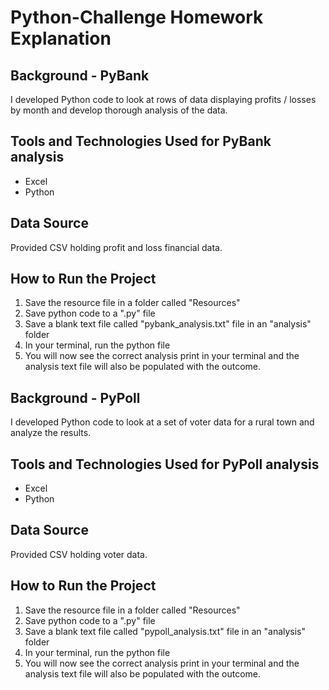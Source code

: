 # Python-Challenge Homework Explanation

## Background - PyBank

I developed Python code to look at rows of data displaying profits / losses by month and develop thorough analysis of the data.

## Tools and Technologies Used for PyBank analysis

* Excel
* Python

## Data Source
Provided CSV holding profit and loss financial data.

## How to Run the Project
1. Save the resource file in a folder called "Resources"
2. Save python code to a ".py" file
3. Save a blank text file called "pybank_analysis.txt" file in an "analysis" folder
3. In your terminal, run the python file
4. You will now see the correct analysis print in your terminal and the analysis text file will also be populated with the outcome.


## Background - PyPoll

I developed Python code to look at a set of voter data for a rural town and analyze the results.

## Tools and Technologies Used for PyPoll analysis

* Excel
* Python

## Data Source
Provided CSV holding voter data.

## How to Run the Project
1. Save the resource file in a folder called "Resources"
2. Save python code to a ".py" file
3. Save a blank text file called "pypoll_analysis.txt" file in an "analysis" folder
3. In your terminal, run the python file
4. You will now see the correct analysis print in your terminal and the analysis text file will also be populated with the outcome.